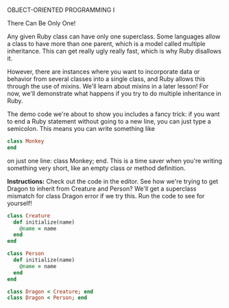 OBJECT-ORIENTED PROGRAMMING I

There Can Be Only One!

Any given Ruby class can have only one superclass. Some languages allow a class to have more than one parent, which is a model called multiple inheritance. This can get really ugly really fast, which is why Ruby disallows it.

However, there are instances where you want to incorporate data or behavior from several classes into a single class, and Ruby allows this through the use of mixins. We'll learn about mixins in a later lesson! For now, we'll demonstrate what happens if you try to do multiple inheritance in Ruby.

The demo code we're about to show you includes a fancy trick: if you want to end a Ruby statement without going to a new line, you can just type a semicolon. This means you can write something like
```ruby
class Monkey
end
```
on just one line: class Monkey; end. This is a time saver when you're writing something very short, like an empty class or method definition.

**Instructions:**
Check out the code in the editor. See how we're trying to get Dragon to inherit from Creature and Person? We'll get a superclass mismatch for class Dragon error if we try this. Run the code to see for yourself!

```ruby
class Creature
  def initialize(name)
    @name = name
  end
end

class Person
  def initialize(name)
    @name = name
  end
end

class Dragon < Creature; end
class Dragon < Person; end
```
